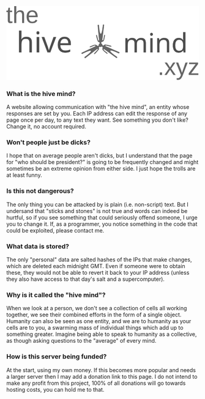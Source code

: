 ![thehivemind.xyz logo](./logo.svg)

### What is the hive mind?

A website allowing communication with "the hive mind", an entity whose responses are set by you. Each IP address can edit the response of any page once per day, to any text they want. See something you don't like? Change it, no account required.

### Won't people just be dicks?

I hope that on average people aren't dicks, but I understand that the page for "who should be president?" is going to be frequently changed and might sometimes be an extreme opinion from either side. I just hope the trolls are at least funny.

### Is this not dangerous? 

The only thing you can be attacked by is plain (i.e. non-script) text. But I undersand that "sticks and stones" is not true and words can indeed be hurtful, so if you see something that could seriously offend someone, I urge you to change it. If, as a programmer, you notice something in the code that could be exploited, please contact me.

### What data is stored?

The only "personal" data are salted hashes of the IPs that make changes, which are deleted each midnight GMT. Even if someone were to obtain these, they would not be able to revert it back to your IP address (unless they also have access to that day's salt and a supercomputer).

### Why is it called the "hive mind"?

When we look at a person, we don't see a collection of cells all working together, we see their combined efforts in the form of a single object. Humanity can also be seen as one entity, and we are to humanity as your cells are to you, a swarming mass of individual things which add up to something greater. Imagine being able to speak to humanity as a collective, as though asking questions to the "average" of every mind.

### How is this server being funded?

At the start, using my own money. If this becomes more popular and needs a larger server then I may add a donation link to this page. I do not intend to make any profit from this project, 100% of all donations will go towards hosting costs, you can hold me to that.
